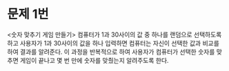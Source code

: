 # 문제 1번

<숫자 맞추기 게임 만들기>
컴퓨터가 1과 30사이의 값 중 하나를 랜덤으로 선택하도록 하고
사용자가 1과 30사이의 값을 하나 입력하면
컴퓨터는 자신이 선택한 값과 비교를 하여 결과를 알려준다.
이 과정을 반복적으로 하여
사용자가 컴퓨터가 선택한 숫자를 맞추면 게임이 끝나고
몇 번 만에 숫자를 맞췄는지 알려주도록 한다.